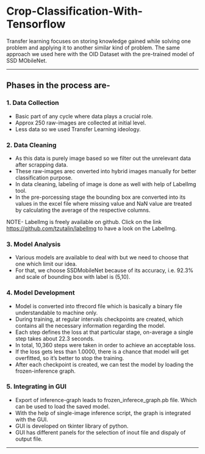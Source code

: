 # Crop-Classification-With-Tensorflow

Transfer learning focuses on storing knowledge gained while solving one problem and applying it to another similar kind of problem. The same approach we used here with the OID Dataset with the pre-trained model of SSD MObileNet.

----------------------------------------------------------------------------------------------------------------------------------------------------------------------------------

##  Phases in the process are-

### 1. Data Collection

- Basic part of any cycle where data plays a crucial role.
- Approx 250 raw-images are collected at initial level.
- Less data so we used Transfer Learning ideology.

###  2. Data Cleaning

- As this data is purely image based so we filter out the unrelevant data after scrapping data.
- These raw-images arec onverted into hybrid images manually for better classification purpose.
- In data cleaning, labeling of image is done as well with help of LabelImg tool.
- In the pre-porcessing stage the bounding box are converted into its values in the excel file where missing value and NaN value are treated by calculating the average of the     respective columns.

NOTE- LabelImg is freely available on github. Click on the link https://github.com/tzutalin/labelImg to have a look on the LabelImg.

###  3. Model Analysis

- Various models are available to deal with but we need to choose that one which limit our idea.
- For that, we choose SSDMobileNet because of its accuracy, i.e. 92.3% and scale of bounding box with label is (5,10).

###  4. Model Development

- Model is converted into tfrecord file which is basically a binary file understandable to machine only.
- During training, at regular intervals checkpoints are created, which contains all the necessary information regarding the model.
- Each step defines the loss at that particular stage, on-average a single step takes about 22.3 seconds.
- In total, 10,360 steps were taken in order to achieve an acceptable loss.
- If the loss gets less than 1.0000, there is a chance that model will get overfitted, so it’s better to stop the training.
- After each checkpoint is created, we can test the model by loading the frozen-inference graph.


###  5. Integrating in GUI

- Export of inference-graph leads to frozen_inferece_graph.pb file. Which can be used to load the saved model.
- With the help of single-image inference script, the graph is integrated with the GUI.
- GUI is developed on tkinter library of python.
- GUI has different panels for the selection of inout file and dispaly of output file.

--------------------------------------------------------------------------------------------------------------------------------------------------------------------------------
